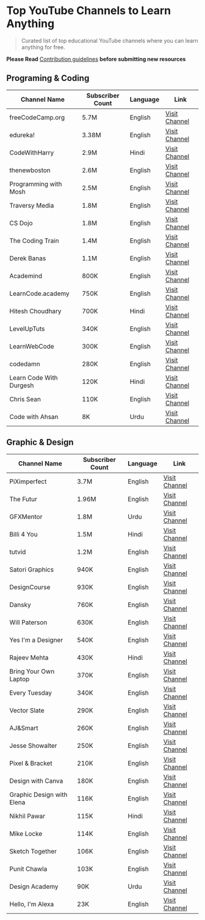 # Top YouTube Channels to Learn Anything
> Curated list of top educational YouTube channels where you can learn anything for free.

**Please Read** [Contribution guidelines](CONTRIBUTING.md) **before submitting new resources**

## Programing & Coding 
| Channel Name  | Subscriber Count | Language | Link |
| ------------- | ---------------- | -------- | ---- |
| freeCodeCamp.org  | 5.7M  | English | [Visit Channel](https://www.youtube.com/c/Freecodecamp) |
| edureka! | 3.38M  | English | [Visit Channel](https://www.youtube.com/c/edurekaIN) |
| CodeWithHarry  | 2.9M  | Hindi | [Visit Channel](https://www.youtube.com/c/CodeWithHarry) |
| thenewboston  | 2.6M  | English | [Visit Channel](https://www.youtube.com/user/thenewboston) |
| Programming with Mosh  | 2.5M  | English | [Visit Channel](https://www.youtube.com/c/programmingwithmosh) |
| Traversy Media  | 1.8M  | English | [Visit Channel](https://www.youtube.com/c/TraversyMedia) |
| CS Dojo | 1.8M  | English | [Visit Channel](https://www.youtube.com/c/CSDojo) |
| The Coding Train  | 1.4M  | English | [Visit Channel](https://www.youtube.com/c/TheCodingTrain) |
| Derek Banas  | 1.1M | English | [Visit Channel](https://www.youtube.com/c/derekbanas) |
| Academind  | 800K  | English | [Visit Channel](https://www.youtube.com/c/Academind) |
| LearnCode.academy  | 750K  | English | [Visit Channel](https://www.youtube.com/c/learncodeacademy) |
| Hitesh Choudhary  | 700K  | Hindi | [Visit Channel](https://www.youtube.com/c/HiteshChoudharydotcom) |
| LevelUpTuts  | 340K  | English | [Visit Channel](https://www.youtube.com/c/LevelUpTuts) |
| LearnWebCode  | 300K  | English | [Visit Channel](https://www.youtube.com/user/LearnWebCode) |
| codedamn  | 280K  | English | [Visit Channel](https://www.youtube.com/c/codedamn) |
| Learn Code With Durgesh  | 120K  | Hindi | [Visit Channel](https://www.youtube.com/c/LearnCodeWithDurgesh) |
| Chris Sean  | 110K  | English | [Visit Channel](https://www.youtube.com/c/ChrisSean) |
| Code with Ahsan  | 8K  | Urdu | [Visit Channel](https://www.youtube.com/c/CodewithAhsan) |

## Graphic & Design
| Channel Name  | Subscriber Count | Language | Link |
| ------------- | ---------------- | -------- | ---- |
| PiXimperfect  | 3.7M  | English | [Visit Channel](https://www.youtube.com/c/PiXimperfect) |
| The Futur  | 1.96M  | English | [Visit Channel](https://www.youtube.com/user/TheSkoolRocks) |
| GFXMentor  | 1.8M  | Urdu | [Visit Channel](https://www.youtube.com/c/GFXMentor) |
| Billi 4 You  | 1.5M  | Hindi | [Visit Channel](https://www.youtube.com/c/Billi4You) |
| tutvid  | 1.2M  | English | [Visit Channel](https://www.youtube.com/c/tutvid) |
| Satori Graphics  | 940K  | English | [Visit Channel](https://www.youtube.com/c/SatoriGraphics) |
| DesignCourse  | 930K  | English | [Visit Channel](https://www.youtube.com/c/DesignCourse) |
| Dansky  | 760K  | English | [Visit Channel](https://www.youtube.com/c/ForeverDansky) |
| Will Paterson  | 630K  | English | [Visit Channel](https://www.youtube.com/c/breakdesignsco) |
| Yes I'm a Designer  | 540K  | English | [Visit Channel](https://www.youtube.com/c/YesImaDesigner) |
| Rajeev Mehta  | 430K  | Hindi | [Visit Channel](https://www.youtube.com/c/RajeevMehtaIN) |
| Bring Your Own Laptop  | 370K  | English | [Visit Channel](https://www.youtube.com/c/ByolAuAdobe) |
| Every Tuesday  | 340K  | English | [Visit Channel](https://www.youtube.com/c/EveryTuesday) |
| Vector Slate  | 290K  | English | [Visit Channel](https://www.youtube.com/c/VectorSlateGraphicDesignTutorials) |
| AJ&Smart  | 260K  | English | [Visit Channel](https://www.youtube.com/c/AJSmart) |
| Jesse Showalter  | 250K  | English | [Visit Channel](https://www.youtube.com/c/JesseShowalter) |
| Pixel & Bracket  | 210K  | English | [Visit Channel](https://www.youtube.com/c/Pixelandbracket) |
| Design with Canva  | 180K  | English | [Visit Channel](https://www.youtube.com/c/DesignwithCanva) |
| Graphic Design with Elena  | 116K  | English | [Visit Channel](https://www.youtube.com/c/GraphicDesignwithElena) |
| Nikhil Pawar  | 115K  | Hindi | [Visit Channel](https://www.youtube.com/c/NikhilPawarr) |
| Mike Locke  | 114K  | English | [Visit Channel](https://www.youtube.com/user/mlwebco/) |
| Sketch Together  | 106K  | English | [Visit Channel](https://www.youtube.com/c/SketchTogetherTV) |
| Punit Chawla  | 103K  | English | [Visit Channel](https://www.youtube.com/c/PunitChawla) |
| Design Academy  | 90K | Urdu | [Visit Channel](https://www.youtube.com/c/DesignAcademyPK) |
| Hello, I'm Alexa  | 23K  | English | [Visit Channel](https://www.youtube.com/c/HelloImAlexa) |
